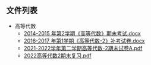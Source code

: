 

## 文件列表

- 高等代数
    - [2014-2015 年第2学期《高等代数》期末考试.docx](https://github.com/Open-BJUT/BJUT-Helper/raw/master/./%E9%AB%98%E7%AD%89%E4%BB%A3%E6%95%B0/2014-2015%20%E5%B9%B4%E7%AC%AC2%E5%AD%A6%E6%9C%9F%E3%80%8A%E9%AB%98%E7%AD%89%E4%BB%A3%E6%95%B0%E3%80%8B%E6%9C%9F%E6%9C%AB%E8%80%83%E8%AF%95.docx)
    - [2016-2017 年第1学期《高等代数-2》补考试卷.docx](https://github.com/Open-BJUT/BJUT-Helper/raw/master/./%E9%AB%98%E7%AD%89%E4%BB%A3%E6%95%B0/2016-2017%20%E5%B9%B4%E7%AC%AC1%E5%AD%A6%E6%9C%9F%E3%80%8A%E9%AB%98%E7%AD%89%E4%BB%A3%E6%95%B0-2%E3%80%8B%E8%A1%A5%E8%80%83%E8%AF%95%E5%8D%B7.docx)
    - [2021-2022学年第二学期高等代数-2期末试卷A.pdf](https://github.com/Open-BJUT/BJUT-Helper/raw/master/./%E9%AB%98%E7%AD%89%E4%BB%A3%E6%95%B0/2021-2022%E5%AD%A6%E5%B9%B4%E7%AC%AC%E4%BA%8C%E5%AD%A6%E6%9C%9F%E9%AB%98%E7%AD%89%E4%BB%A3%E6%95%B0-2%E6%9C%9F%E6%9C%AB%E8%AF%95%E5%8D%B7A.pdf)
    - [2022高等代数2期末复习.pdf](https://github.com/Open-BJUT/BJUT-Helper/raw/master/./%E9%AB%98%E7%AD%89%E4%BB%A3%E6%95%B0/2022%E9%AB%98%E7%AD%89%E4%BB%A3%E6%95%B02%E6%9C%9F%E6%9C%AB%E5%A4%8D%E4%B9%A0.pdf)
